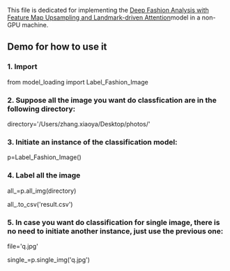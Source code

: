 
This file is dedicated for implementing the [Deep Fashion Analysis with Feature Map Upsampling and Landmark-driven Attention](https://drive.google.com/file/d/1Dyj0JIziIrTRWMWDfPOapksnJM5iPzEi/view)model in a non-GPU machine.

## Demo for how to use it

### 1. Import 

from model_loading import Label_Fashion_Image

### 2. Suppose all the image you want do classfication are in the following directory:

directory='/Users/zhang.xiaoya/Desktop/photos/'


### 3. Initiate an instance of the classification model:


p=Label_Fashion_Image()

### 4. Label all the image 

all_=p.all_img(directory)


all_.to_csv('result.csv')


### 5. In case you want do classification for single image,  there is no need to initiate another instance, just use the previous one:

file='q.jpg'

single_=p.single_img('q.jpg')
